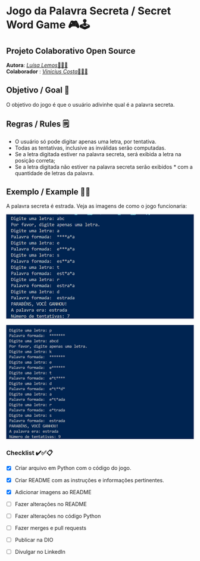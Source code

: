 # Jogo da Palavra Secreta / Secret Word Game 🎮🕹️

## Projeto Colaborativo Open Source
**Autora**: [*Luísa Lemos*👩🏻‍💻](https://github.com/Luisaphysics22) <br>
**Colaborador** : [*Vinicius Costa*👨🏻‍💻](https://github.com/Viny2106)  

## Objetivo / Goal 🎯

O objetivo do jogo é que o usuário adivinhe qual é a palavra secreta.

## Regras / Rules 🗒️
- O usuário só pode digitar apenas uma letra, por tentativa.
- Todas as tentativas, inclusive as inválidas serão computadas.
- Se a letra digitada estiver na palavra secreta, será exibida a letra na posição correta;
- Se a letra digitada não estiver na palavra secreta serão exibidos * com a quantidade de letras da palavra.

## Exemplo / Example 🏁🚦
   
   A palavra secreta é estrada. Veja as imagens de como o jogo funcionaria:

![Primeiro Resultado](https://github.com/Luisaphysics22/secret_word_game/blob/main/imagens/img_1.png)

![Segundo Resultado](https://github.com/Luisaphysics22/secret_word_game/blob/main/imagens/img_2.png)

### Checklist ✔️✅📋
- [x] Criar arquivo em Python com o código do jogo. <br>
- [x] Criar README com as instruções e informações pertinentes. <br>
- [x] Adicionar imagens ao README <br>
- [ ] Fazer alterações no README <br>
- [ ] Fazer alterações no código Python <br>
- [ ] Fazer merges e pull requests <br>
- [ ] Publicar na DIO <br>
- [ ] Divulgar no LinkedIn <br>



